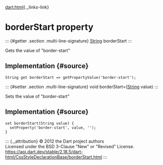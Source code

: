 [dart:html](../../dart-html/dart-html-library){._links-link}

borderStart property
====================

::: {#getter .section .multi-line-signature}
[String](../../dart-core/string-class) borderStart
:::

Gets the value of \"border-start\"

Implementation {#source}
--------------

``` {.language-dart data-language="dart"}
String get borderStart => getPropertyValue('border-start');
```

::: {#setter .section .multi-line-signature}
void borderStart=([String](../../dart-core/string-class) value)
:::

Sets the value of \"border-start\"

Implementation {#source}
--------------

``` {.language-dart data-language="dart"}
set borderStart(String value) {
  setProperty('border-start', value, '');
}
```

::: {._attribution}
© 2012 the Dart project authors\
Licensed under the BSD 3-Clause \"New\" or \"Revised\" License.\
<https://api.dart.dev/stable/2.18.5/dart-html/CssStyleDeclarationBase/borderStart.html>
:::
